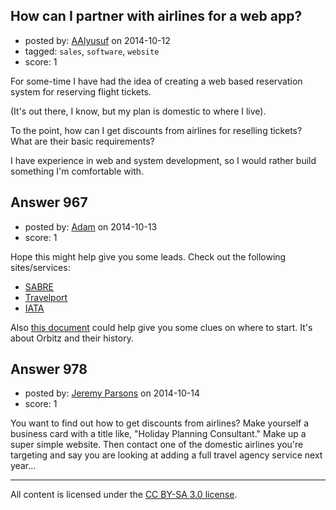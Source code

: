 ## How can I partner with airlines for a web app?

- posted by: [AAlyusuf](https://stackexchange.com/users/5163635/aalyusuf) on 2014-10-12
- tagged: `sales`, `software`, `website`
- score: 1

For some-time I have had the idea of creating a web based reservation system for reserving flight tickets.

(It's out there, I know, but my plan is domestic to where I live).

To the point, how can I get discounts from airlines for reselling tickets? What are their basic requirements?

I have experience in web and system development, so I would rather build something I'm comfortable with.


## Answer 967

- posted by: [Adam](https://stackexchange.com/users/888888/adam) on 2014-10-13
- score: 1

<p>Hope this might help give you some leads. Check out the following sites/services:</p>

<ul>
<li><a href="http://www.sabretravelnetwork.com/home/" rel="nofollow">SABRE</a></li>
<li><a href="http://www.travelport.com/" rel="nofollow">Travelport</a></li>
<li><a href="http://www.iata.org/Pages/default.aspx" rel="nofollow">IATA</a></li>
</ul>

<p>Also <a href="http://www.fundinguniverse.com/company-histories/orbitz-inc-history/" rel="nofollow">this document</a> could help give you some clues on where to start. It's about Orbitz and their history.</p>



## Answer 978

- posted by: [Jeremy Parsons](https://stackexchange.com/users/497810/jeremy-parsons) on 2014-10-14
- score: 1

You want to find out how to get discounts from airlines? Make yourself a business card with a title like, "Holiday Planning Consultant." Make up a super simple website. Then contact one of the domestic airlines you're targeting and say you are looking at adding a full travel agency service next year...



---

All content is licensed under the [CC BY-SA 3.0 license](https://creativecommons.org/licenses/by-sa/3.0/).
